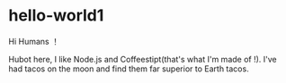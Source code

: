 # hello-world1

Hi Humans ！

Hubot here, I like Node.js and Coffeestipt(that's what I'm made of !).
I've had tacos on the moon and find them far superior to Earth tacos.
